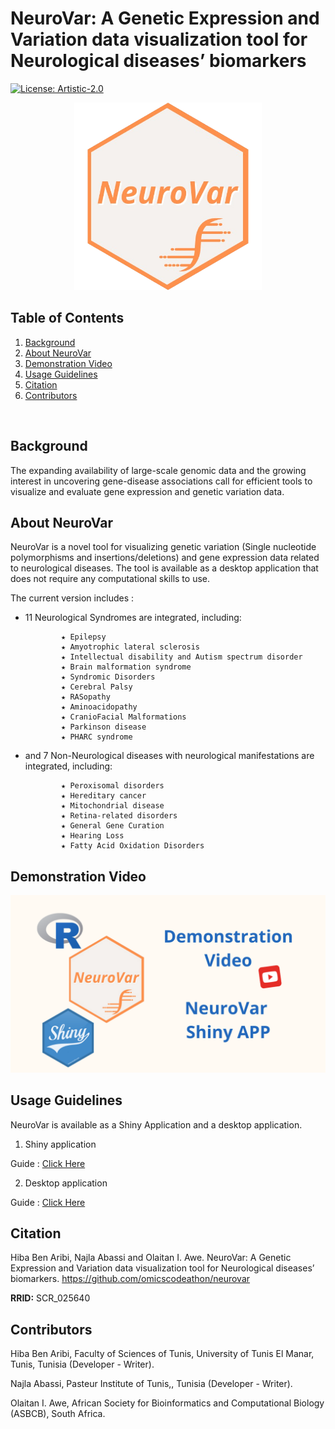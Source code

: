 # NeuroVar: A Genetic Expression and Variation data visualization tool for Neurological diseases’ biomarkers

[![License: Artistic-2.0](https://img.shields.io/badge/License-Artistic_2.0-0298c3.svg)](https://opensource.org/licenses/Artistic-2.0)

<p align="center">
  <img src="https://github.com/omicscodeathon/neurovar/blob/main/assests/neurovar-logo.png?raw=true" alt="neurovar logo" width="300"  />
</p>

## Table of Contents
1. [Background](#Background)
2. [About NeuroVar](#About-NeuroVar)
3. [Demonstration Video](#Demonstration_Video)
4. [Usage Guidelines](#Usage_Guidelines)
5. [Citation](#Citation)
6. [Contributors](#Contributors)
<br>

## Background

The expanding availability of large-scale genomic data and the growing interest in uncovering gene-disease associations call for efficient tools to visualize and evaluate gene expression and genetic variation data.  

## About NeuroVar
NeuroVar is a novel tool for visualizing genetic variation (Single nucleotide polymorphisms and insertions/deletions) and gene expression data related to neurological diseases. The tool is available as a desktop application that does not require any computational skills to use.

The current version includes :

* 11 Neurological Syndromes are integrated, including:

              ★ Epilepsy 
              ★ Amyotrophic lateral sclerosis 
              ★ Intellectual disability and Autism spectrum disorder 
              ★ Brain malformation syndrome 
              ★ Syndromic Disorders 
              ★ Cerebral Palsy 
              ★ RASopathy 
              ★ Aminoacidopathy 
              ★ CranioFacial Malformations 
              ★ Parkinson disease 
              ★ PHARC syndrome 

* and 7 Non-Neurological diseases with neurological manifestations are integrated, including:

              ★ Peroxisomal disorders  
              ★ Hereditary cancer 
              ★ Mitochondrial disease 
              ★ Retina-related disorders 
              ★ General Gene Curation
              ★ Hearing Loss 
              ★ Fatty Acid Oxidation Disorders

## Demonstration Video

<p align="center">
  <a href="https://www.youtube.com/watch?v=cYZ8WOvabJs">
    <img src="https://github.com/omicscodeathon/neurovar/blob/main/assests/neurovar_yt.png?raw=true" alt="neurovar" width="700" />
  </a>
</p>

## Usage Guidelines

NeuroVar is available as a Shiny Application and a desktop application.

1. Shiny application

Guide :  [Click Here](https://github.com/omicscodeathon/neurovar/edit/main/NeuroVar_Shiny_Application)     
 
2. Desktop application

Guide :  [Click Here](https://github.com/omicscodeathon/neurovar/tree/main/NeuroVar_Desktop_Application)      
 

## Citation

Hiba Ben Aribi, Najla Abassi and Olaitan I. Awe. NeuroVar: A Genetic Expression and Variation data visualization tool for Neurological diseases’ biomarkers. https://github.com/omicscodeathon/neurovar

**RRID:** SCR_025640

## Contributors

Hiba Ben Aribi,  Faculty of Sciences of Tunis, University of Tunis El Manar, Tunis, Tunisia  (Developer - Writer).

Najla Abassi, Pasteur Institute of Tunis,, Tunisia  (Developer - Writer).

Olaitan I. Awe, African Society for Bioinformatics and Computational Biology (ASBCB), South Africa.
